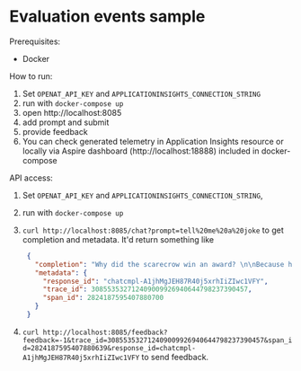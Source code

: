# Evaluation events sample

Prerequisites:

- Docker

How to run:

1. Set `OPENAT_API_KEY` and `APPLICATIONINSIGHTS_CONNECTION_STRING`
2. run with `docker-compose up`
3. open http://localhost:8085
4. add prompt and submit
5. provide feedback
6. You can check generated telemetry in Application Insights resource or locally via Aspire dashboard (http://localhost:18888) included in docker-compose

API access:

1. Set `OPENAT_API_KEY` and `APPLICATIONINSIGHTS_CONNECTION_STRING`,
2. run with `docker-compose up`
3. `curl http://localhost:8085/chat?prompt=tell%20me%20a%20joke` to get completion and metadata. It'd return something like

   ```json
    {
      "completion": "Why did the scarecrow win an award? \n\nBecause he was outstanding in his field! \n\nAnd you know, he really knew how to raise the stakes – just ask the corn! 🌽😄",
      "metadata": {
        "response_id": "chatcmpl-A1jhMgJEH87R40j5xrhIiZIwc1VFY",
        "trace_id": 308553532712409009926940644798237390457,
        "span_id": 2824187595407880700
      }
    }
   ```

4. `curl http://localhost:8085/feedback?feedback=-1&trace_id=308553532712409009926940644798237390457&span_id=2824187595407880639&response_id=chatcmpl-A1jhMgJEH87R40j5xrhIiZIwc1VFY` to send feedback.
